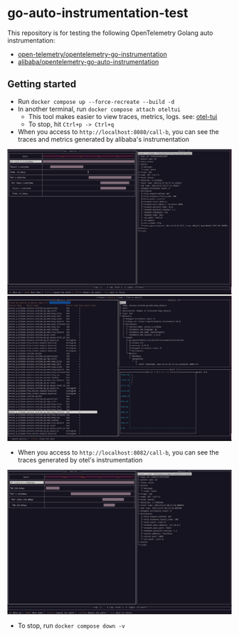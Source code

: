 # go-auto-instrumentation-test
This repository is for testing the following OpenTelemetry Golang auto instrumentation:
- [open-telemetry/opentelemetry-go-instrumentation](https://github.com/open-telemetry/opentelemetry-go-instrumentation)
- [alibaba/opentelemetry-go-auto-instrumentation](https://github.com/alibaba/opentelemetry-go-auto-instrumentation)

## Getting started

- Run `docker compose up --force-recreate --build -d`
- In another terminal, run `docker compose attach oteltui`
  - This tool makes easier to view traces, metrics, logs. see: [otel-tui](https://github.com/ymtdzzz/otel-tui)
  - To stop, hit `Ctrl+p -> Ctrl+q`
- When you access to `http://localhost:8080/call-b`, you can see the traces and metrics generated by alibaba's instrumentation

![](./docs/alibaba_trace.png)
![](./docs/alibaba_metric.png)

- When you access to `http://localhost:8082/call-b`, you can see the traces generated by otel's instrumentation

![](./docs/otel_trace.png)

- To stop, run `docker compose down -v`
